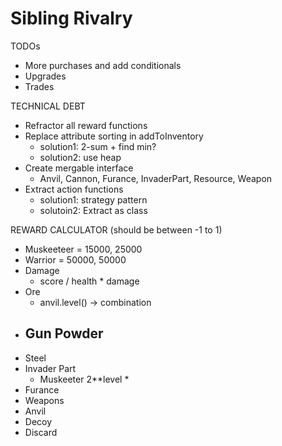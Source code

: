 # Sibling Rivalry

TODOs

- More purchases and add conditionals
- Upgrades
- Trades

TECHNICAL DEBT

- Refractor all reward functions
- Replace attribute sorting in addToInventory
  - solution1: 2-sum + find min?
  - solution2: use heap
- Create mergable interface
  - Anvil, Cannon, Furance, InvaderPart, Resource, Weapon
- Extract action functions
  - solution1: strategy pattern
  - solutoin2: Extract as class

REWARD CALCULATOR (should be between -1 to 1)
- Muskeeteer = 15000, 25000
- Warrior = 50000, 50000
- Damage
  - score / health * damage
- Ore
  - anvil.level() -> combination
- Gun Powder 
  - 
- Steel
- Invader Part
  - Muskeeter 2**level * 
- Furance
- Weapons
- Anvil
- Decoy
- Discard

